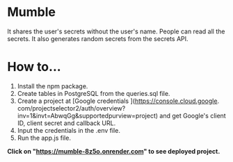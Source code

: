# Mumble

It shares the user's secrets without the user's name. People can read all the secrets. It also generates random secrets from the secrets API.

# How to...

1. Install the npm package.
2. Create tables in PostgreSQL from the queries.sql file.
3. Create a project at [Google credentials ](https://console.cloud.google. com/projectselector2/auth/overview?inv=1&invt=AbwqGg&supportedpurview=project) and get Google's client ID, client secret and callback URL.
4. Input the credentials in the .env file.
5. Run the app.js file.

**Click on "https://mumble-8z5o.onrender.com" to see deployed project.**
